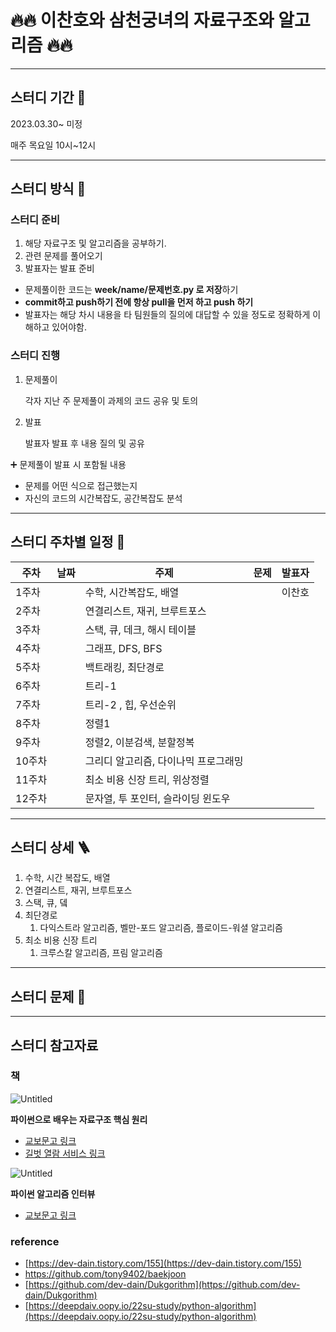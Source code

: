 # 🔥🔥 이찬호와 삼천궁녀의 자료구조와 알고리즘 🔥🔥

---

## 스터디 기간 🚀

2023.03.30~ 미정

매주 목요일 10시~12시

---

## 스터디 방식 🎯

### 스터디 준비

1. 해당 자료구조 및 알고리즘을 공부하기.
2. 관련 문제를 풀어오기
3. 발표자는 발표 준비

- 문제풀이한 코드는 **week/name/문제번호.py 로 저장**하기
- **commit하고 push하기 전에 항상 pull을 먼저 하고 push 하기**
- 발표자는 해당 차시 내용을 타 팀원들의 질의에 대답할 수 있을 정도로 정확하게 이해하고 있어야함.

### 스터디 진행

1. 문제풀이

   각자 지난 주 문제풀이 과제의 코드 공유 및 토의

2. 발표

   발표자 발표 후 내용 질의 및 공유

➕ 문제풀이 발표 시 포함될 내용

- 문제를 어떤 식으로 접근했는지
- 자신의 코드의 시간복잡도, 공간복잡도 분석

---

## 스터디 주차별 일정 📅

| 주차   | 날짜 | 주제                                 | 문제 | 발표자 |
| ------ | ---- | ------------------------------------ | ---- | ------ |
| 1주차  |      | 수학, 시간복잡도, 배열               |      | 이찬호 |
| 2주차  |      | 연결리스트, 재귀, 브루트포스         |      |        |
| 3주차  |      | 스택, 큐, 데크, 해시 테이블          |      |        |
| 4주차  |      | 그래프, DFS, BFS                     |      |        |
| 5주차  |      | 백트래킹, 최단경로                   |      |        |
| 6주차  |      | 트리-1                               |      |        |
| 7주차  |      | 트리-2 , 힙, 우선순위                |      |        |
| 8주차  |      | 정렬1                                |      |        |
| 9주차  |      | 정렬2, 이분검색, 분할정복            |      |        |
| 10주차 |      | 그리디 알고리즘, 다이나믹 프로그래밍 |      |        |
| 11주차 |      | 최소 비용 신장 트리, 위상정렬        |      |        |
| 12주차 |      | 문자열, 투 포인터, 슬라이딩 윈도우   |      |        |

---

## 스터디 상세 🪜

1. 수학, 시간 복잡도, 배열
2. 연결리스트, 재귀, 브루트포스
3. 스택, 큐, 뎈
4. 최단경로
   1. 다익스트라 알고리즘, 벨만-포드 알고리즘, 플로이드-워셜 알고리즘
5. 최소 비용 신장 트리
   1. 크루스칼 알고리즘, 프림 알고리즘

---

## 스터디 문제 🐙

---

## 스터디 참고자료

### 책

![Untitled](https://contents.kyobobook.co.kr/sih/fit-in/458x0/pdt/9791165216450.jpg)

**파이썬으로 배우는 자료구조 핵심 원리**

- [교보문고 링크](https://product.kyobobook.co.kr/detail/S000001834668)
- [길벗 열람 서비스 링크](https://thebook.io/080200/)

![Untitled](https://contents.kyobobook.co.kr/sih/fit-in/458x0/pdt/9791189909178.jpg)

**파이썬 알고리즘 인터뷰**

- [교보문고 링크](https://product.kyobobook.co.kr/detail/S000001932748)

### reference

- [https://dev-dain.tistory.com/155](https://dev-dain.tistory.com/155)
- https://github.com/tony9402/baekjoon
- [https://github.com/dev-dain/Dukgorithm](https://github.com/dev-dain/Dukgorithm)
- [https://deepdaiv.oopy.io/22su-study/python-algorithm](https://deepdaiv.oopy.io/22su-study/python-algorithm)
